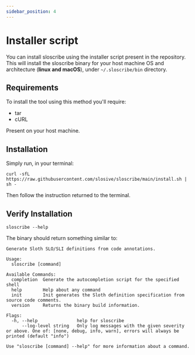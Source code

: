 ```yaml
---
sidebar_position: 4
---
```


# Installer script

You can install sloscribe using the installer script present in the repository.
This will install the sloscribe binary for your host machine OS and architecture (**linux and macOS**),
under `~/.sloscribe/bin` directory.

## Requirements

To install the tool using this method you'll require:

* tar
* cURL

Present on your host machine.

## Installation

Simply run, in your terminal:

```shell
curl -sfL https://raw.githubusercontent.com/slosive/sloscribe/main/install.sh | sh -
```

Then follow the instruction returned to the terminal.

## Verify Installation

```shell
sloscribe --help
```

The binary should return something similar to:

```shell
Generate Sloth SLO/SLI definitions from code annotations.

Usage:
  sloscribe [command]

Available Commands:
  completion  Generate the autocompletion script for the specified shell
  help        Help about any command
  init        Init generates the Sloth definition specification from source code comments.
  version     Returns the binary build information.

Flags:
  -h, --help               help for sloscribe
      --log-level string   Only log messages with the given severity or above. One of: [none, debug, info, warn], errors will always be printed (default "info")

Use "sloscribe [command] --help" for more information about a command.
```
